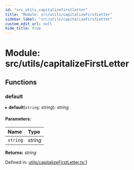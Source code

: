 ```yaml
---
id: "src_utils_capitalizefirstletter"
title: "Module: src/utils/capitalizeFirstLetter"
sidebar_label: "src/utils/capitalizeFirstLetter"
custom_edit_url: null
hide_title: true
---
```


# Module: src/utils/capitalizeFirstLetter

## Functions

### default

▸ **default**(`string`: *string*): *string*

#### Parameters:

Name | Type |
:------ | :------ |
`string` | *string* |

**Returns:** *string*

Defined in: [utils/capitalizeFirstLetter.ts:1](https://github.com/xr3ngine/xr3ngine/blob/77d12cea0/packages/common/src/utils/capitalizeFirstLetter.ts#L1)
